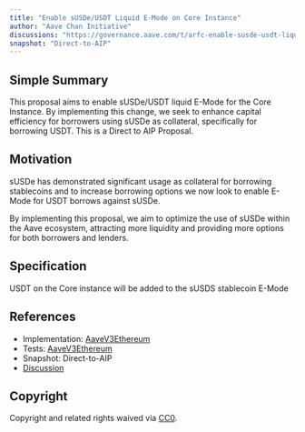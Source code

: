 ```yaml
---
title: "Enable sUSDe/USDT Liquid E-Mode on Core Instance"
author: "Aave Chan Initiative"
discussions: "https://governance.aave.com/t/arfc-enable-susde-usdt-liquid-e-mode-on-core-instance/19939"
snapshot: "Direct-to-AIP"
---
```


## Simple Summary

This proposal aims to enable sUSDe/USDT liquid E-Mode for the Core Instance. By implementing this change, we seek to enhance capital efficiency for borrowers using sUSDe as collateral, specifically for borrowing USDT. This is a Direct to AIP Proposal.

## Motivation

sUSDe has demonstrated significant usage as collateral for borrowing stablecoins and to increase borrowing options we now look to enable E-Mode for USDT borrows against sUSDe.

By implementing this proposal, we aim to optimize the use of sUSDe within the Aave ecosystem, attracting more liquidity and providing more options for both borrowers and lenders.

## Specification

USDT on the Core instance will be added to the sUSDS stablecoin E-Mode

## References

- Implementation: [AaveV3Ethereum](https://github.com/bgd-labs/aave-proposals-v3/blob/main/src/20241125_AaveV3Ethereum_EnableSUSDeUSDTLiquid/AaveV3Ethereum_EnableSUSDeUSDTLiquid_20241125.sol)
- Tests: [AaveV3Ethereum](https://github.com/bgd-labs/aave-proposals-v3/blob/main/src/20241125_AaveV3Ethereum_EnableSUSDeUSDTLiquid/AaveV3Ethereum_EnableSUSDeUSDTLiquid_20241125.t.sol)
- Snapshot: Direct-to-AIP
- [Discussion](https://governance.aave.com/t/arfc-enable-susde-usdt-liquid-e-mode-on-core-instance/19939)

## Copyright

Copyright and related rights waived via [CC0](https://creativecommons.org/publicdomain/zero/1.0/).
